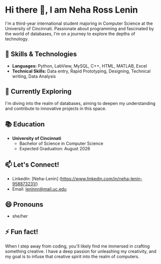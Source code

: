 <!--
**leninnr/leninnr** is a ✨ _special_ ✨ repository because its `README.md` (this file) appears on your GitHub profile.

Here are some ideas to get you started:

- 🔭 I’m currently working on ...
- 🌱 I’m currently learning ...
- 👯 I’m looking to collaborate on ...
- 🤔 I’m looking for help with ...
- 💬 Ask me about ...
- 📫 How to reach me: ...
- 😄 Pronouns: ...
- ⚡ Fun fact: ...
-->
# Hi there 👋, I am Neha Ross Lenin
I'm a third-year international student majoring in Computer Science at the University of Cincinnati. Passionate about programming and fascinated by the world of databases, I'm on a journey to explore the depths of technology.

## 🔧 Skills & Technologies
- **Languages:** Python, LabView, MySQL, C++, HTML, MATLAB, Excel
- **Technical Skills:** Data entry, Rapid Prototyping, Designing, Technical writing, Data Analysis

## 🌱 Currently Exploring
I'm diving into the realm of databases, aiming to deepen my understanding and contribute to innovative projects in this space.

## 📚 Education
- **University of Cincinnati**
  - Bachelor of Science in Computer Science
  - Expected Graduation: August 2026

## 📫 Let's Connect!
- LinkedIn: [Neha-Lenin] (https://www.linkedin.com/in/neha-lenin-958873231/)
- Email: leninnr@mail.uc.edu

## 😄 Pronouns
- she/her

## ⚡ Fun fact!
When I step away from coding, you'll likely find me immersed in crafting something creative. I have a deep passion for unleashing my creativity, and my goal is to infuse that creative spirit into the realm of computers.
